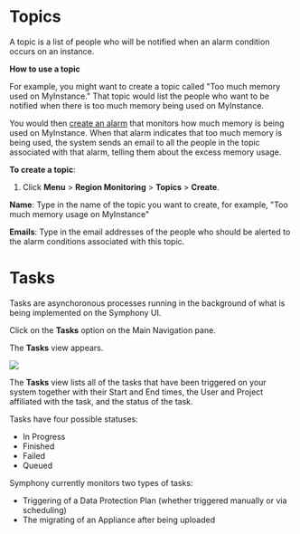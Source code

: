 # Topics

A topic is a list of people who will be notified when an alarm condition occurs on an instance.

**How to use a topic**

For example, you might want to create a topic called "Too much memory used on MyInstance." That topic would list the people who want to be notified when there is too much memory being used on MyInstance.

You would then  [create an alarm](https://www.stratoscale.com/knowledge/alarms)  that monitors how much memory is being used on MyInstance. When that alarm indicates that too much memory is being used, the system sends an email to all the people in the topic associated with that alarm, telling them about the excess memory usage.

**To create a topic**:

1. Click  **Menu**  >  **Region Monitoring**  >  **Topics**  >  **Create**.

**Name**: Type in the name of the topic you want to create, for example, "Too much memory usage on MyInstance"

**Emails**: Type in the email addresses of the people who should be alerted to the alarm conditions associated with this topic.

# Tasks

Tasks are asynchoronous processes running in the background of what is being implemented on the Symphony UI.

Click on the  **Tasks**  option on the Main Navigation pane.

The  **Tasks**  view appears.

![](https://www.stratoscale.com/wp-content/uploads/Tasks_1_Tasks20view.jpg)

The  **Tasks**  view lists all of the tasks that have been triggered on your system together with their Start and End times, the User and Project affiliated with the task, and the status of the task.

Tasks have four possible statuses:

-   In Progress
-   Finished
-   Failed
-   Queued

Symphony currently monitors two types of tasks:

-   Triggering of a Data Protection Plan (whether triggered manually or via scheduling)
-   The migrating of an Appliance after being uploaded